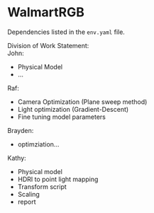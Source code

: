 # WalmartRGB

Dependencies listed in the `env.yaml` file. 

Division of Work Statement: \
John: 
- Physical Model
- ...

Raf: 
- Camera Optimization (Plane sweep method) 
- Light optimization (Gradient-Descent)
- Fine tuning model parameters

Brayden:
- optimziation...

Kathy: 
- Physical model 
- HDRI to point light mapping
- Transform script 
- Scaling 
- report

